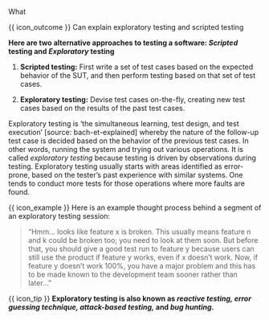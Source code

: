 <span id="title">What</span>

<span id="prereqs"></span>

<span id="outcomes">{{ icon_outcome }} Can explain exploratory testing and scripted testing</span>

<div id="body">

**Here are two alternative approaches to testing a software: _Scripted_ testing and _Exploratory_ testing**

1. **Scripted testing:**  First write a set of test cases based on the expected behavior of the SUT, and then perform testing based on that set of test cases.

2. **Exploratory testing:** Devise test cases on-the-fly, creating new test cases based on the results of the past test cases.

Exploratory testing is ‘the simultaneous learning, test design, and test execution’ <trigger trigger="click" for="modal:exploratoryWhat-bach-et-explained">[source: bach-et-explained]</trigger> whereby the nature of the follow-up test case is decided based on the behavior of the previous test cases. In other words, running the system and trying out various operations. It is called _exploratory testing_ because testing is driven by observations during testing. Exploratory testing usually starts with areas identified as error-prone, based on the tester’s past experience with similar systems. One tends to conduct more tests for those operations where more faults are found. 

<box>

{{ icon_example }} Here is an example thought process behind a segment of an exploratory testing session:

> “Hmm... looks like feature x is broken. This usually means feature n and k could be broken too; you need to look at them soon.
> But before that, you should give a good test run to feature y because users can still use the product if feature y works, even if x doesn’t work. Now, if feature y doesn’t work 100%, you have a major problem and this has to be made known to the development team sooner rather than later...”

</box>

<box>

{{ icon_tip }} **Exploratory testing is also known as _reactive testing, error guessing technique, attack-based testing,_ and _bug hunting_.** 

</box>

<modal id="modal:exploratoryWhat-bach-et-explained" header="bach-et-explained {{icon_preview}}">
  <include src="../../../../common/references.md#bach-et-explained" />
</modal>

</div>

<div id="extras">
  <include src="exercises.md" />
</div>
